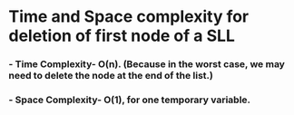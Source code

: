 # Time and Space complexity for deletion of first node of a SLL
### - Time Complexity- O(n). (Because in the worst case, we may need to delete the node at the end of the list.)
### - Space Complexity- O(1), for one temporary variable.
